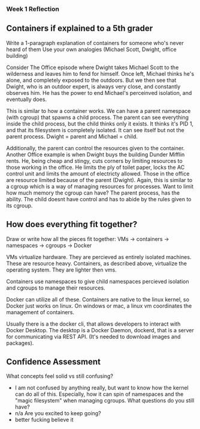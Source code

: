 ### Week 1 Reflection

## Containers if explained to a 5th grader
Write a 1-paragraph explanation of containers for someone who's never heard of them
Use your own analogies (Michael Scott, Dwight, office building)

Consider The Office episode where Dwight takes Michael Scott to the wilderness and leaves him to fend for himself. Once left, Michael thinks he's alone, and completely exposed to the outdoors. But we then see that Dwight, who is an outdoor expert, is always very close, and constantly observes him. He has the power to end Michael's perceinved isolation, and eventually does.

This is similar to how a container works. We can have a parent namespace (with cgroup) that spawns a child process. The parent can see everything inside the child process, but the child thinks only it exists. It thinks it's PID 1, and that its filesystem is completely isolated. It can see itself but not the parent process. Dwight = parent and Michael = child.

Additionally, the parent can control the resources given to the container. Another Office example is when Dwight buys the building Dunder Mifflin rents. He, being cheap and stingy, cuts corners by limiting resources to those working in the office. He limits the ply of toilet paper, locks the AC control unit and limits the amount of electricty allowed. Those in the office are resource limited because of the parent (Dwight). Again, this is similar to a cgroup which is a way of managing resources for processes. Want to limit how much memory the cgroup can have? The parent process, has the ability. The child doesnt have control and has to abide by the rules given to its cgroup.

## How does everything fit together?
Draw or write how all the pieces fit together: VMs → containers → namespaces → cgroups → Docker

VMs virtualize hardware. They are percieved as entirely isolated machines. These are resource heavy. Containers, as described above, virtualize the operating system. They are lighter then vms. 

Containers use namespaces to give child namespaces percieved isolation and cgroups to manage their resources.

Docker can utilize all of these. Containers are native to the linux kernel, so Docker just works on linux. On windows or mac, a linux vm coordinates the management of containers.

Usually there is a the docker cli, that allows developers to interact with Docker Desktop. The desktop is a Docker Daemon, dockerd, that is a server for communicating via REST API. (It's needed to download images and packages).

## Confidence Assessment
What concepts feel solid vs still confusing?
 - I am not confused by anything really, but want to know how the kernel can do all of this. Especially, how it can spin of namespaces and the "magic filesystem" when managing cgroups.
What questions do you still have?
- n/a
Are you excited to keep going?
- better fucking believe it